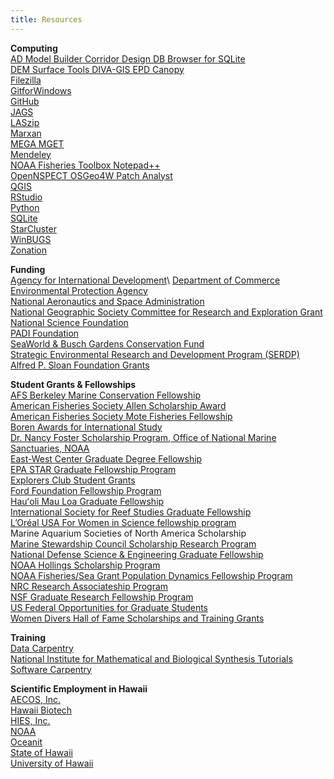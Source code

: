 ```yaml
---
title: Resources
---
```

**Computing**\
[AD Model Builder Corridor Design DB Browser for SQLite](https://www.admb-project.org/)\
[DEM Surface Tools DIVA-GIS EPD Canopy](https://www.jennessent.com/arcgis/surface_area.htm) \
[Filezilla](https://filezilla-project.org/)  \
[GitforWindows](https://gitforwindows.org/)\
[GitHub](https://github.com/)  \
[JAGS](https://mcmc-jags.sourceforge.io/)\
[LASzip](https://laszip.org/)  \
[Marxan](https://marxansolutions.org/)\
[MEGA MGET](https://megasoftware.net/)\
[Mendeley](https://www.mendeley.com/search/)\
[NOAA Fisheries Toolbox Notepad++ ](https://noaa-fisheries-integrated-toolbox.github.io/)\
[OpenNSPECT OSGeo4W Patch Analyst](https://www.csc.noaa.gov/digitalcoast/tools/opennspect)\
[QGIS](https://qgis.org/)\
[RStudio](https://posit.co/)\
[Python](https://www.python.org/)\
[SQLite](https://www.sqlite.org/)\
[StarCluster](http://star.mit.edu/cluster/index.html)\
[WinBUGS](http://bes-qsig.github.io/fge/docs/IntroWinBUGSwithR/#:~:text=WinBUGS%20is%20a%20piece%20of,it%20is%20more%20computationally%20expensive.) \
[Zonation](https://zonationteam.github.io/Zonation5/)

**Funding**\
[Agency for International Development](https://www.usaid.gov/partner-with-us/find-a-funding-opportunity#:~:text=Most%20funding%20is%20allocated%20through,are%20posted%20on%20SAM.gov.)\
[Department of Commerce](https://www.commerce.gov/work-with-us/grants-and-contract-opportunities)\
[Environmental Protection Agency](https://www.epa.gov/grants)\
[National Aeronautics and Space Administration](https://www.nasa.gov/centers-and-facilities/grants-2/)\
[National Geographic Society Committee for Research and Exploration Grant](https://www.nationalgeographic.org/society/grants-and-investments/)\
[National Science Foundation](https://new.nsf.gov/funding/opportunities)\
[PADI Foundation](https://www.padi.com/aware/community-grants)\
[SeaWorld & Busch Gardens Conservation Fund](https://swbg-conservationfund.org/grant-seekers/)\
[Strategic Environmental Research and Development Program (SERDP)](https://serdp-estcp.mil/workwithus/fundingprocess)\
[Alfred P. Sloan Foundation Grants](https://sloan.org/grants/apply)

**Student Grants & Fellowships**\
[AFS Berkeley Marine Conservation Fellowship](https://mfs.fisheries.org/?page_id=155)\
[American Fisheries Society Allen Scholarship Award](https://fisheries.org/about/awards-recognition/call-for-award-nominations-section-awards/frances-allen-scholarship-award/)\
[American Fisheries Society Mote Fisheries Fellowship](https://fisheries.org/about/awards-recognition/call-for-award-nominations/william-r-mote-fisheries-fellowship-award/)\
[Boren Awards for International Study](https://www.borenawards.org/)\
[Dr. Nancy Foster Scholarship Program, Office of National Marine Sanctuaries, NOAA](https://fosterscholars.noaa.gov/)\
[East-West Center Graduate Degree Fellowship](https://www.eastwestcenter.org/education/ewc-graduate-degree-fellowship)\
[EPA STAR Graduate Fellowship Program](https://www.epa.gov/research-fellowships/science-achieve-results-star-graduate-and-greater-research-opportunities-gro)\
[Explorers Club Student Grants](https://www.explorers.org/grants/)\
[Ford Foundation Fellowship Program](https://www.fordfoundation.org/work/investing-in-individuals/the-ford-global-fellowship/)\
[Hauʻoli Mau Loa Graduate Fellowship](https://www.soest.hawaii.edu/soestwp/hauoli-mau-loa-graduate-fellowship/)\
[International Society for Reef Studies Graduate Fellowship](https://coralreefs.org/student-travel-grants/graduate-fellowships/)\
[L’Oréal USA For Women in Science fellowship program](https://www.loreal.com/en/usa/pages/group/fwis/)\
Marine Aquarium Societies of North America Scholarship\
[Marine Stewardship Council Scholarship Research Program](https://www.msc.org/what-we-are-doing/science-and-research/student-research-grant)\
[National Defense Science & Engineering Graduate Fellowship](https://ndseg.sysplus.com/)\
[NOAA Hollings Scholarship Program](https://www.noaa.gov/office-education/hollings-scholarship)\
[NOAA Fisheries/Sea Grant Population Dynamics Fellowship Program](https://seagrant.noaa.gov/communities/students/graduate-fellows/nmfs-sg-fellowship/)\
[NRC Research Associateship Program](https://www.nationalacademies.org/our-work/rap/for-applicants)\
[NSF Graduate Research Fellowship Program](https://www.nsfgrfp.org/)\
[US Federal Opportunities for Graduate Students](https://www.justice.gov/enrd/pathways-students-and-recent-graduates-federal-careers)\
[Women Divers Hall of Fame Scholarships and Training Grants](https://www.wdhof.org/scholarships/scholarship-descriptions)

**Training**\
[Data Carpentry](https://datacarpentry.org/)\
[National Institute for Mathematical and Biological Synthesis Tutorials](https://www.nimbios.org/)\
[Software Carpentry](https://software-carpentry.org/)

**Scientific Employment in Hawaii**\
[AECOS, Inc.](https://www.aecos.com/)\
[Hawaii Biotech](https://www.hibiotech.com/)\
[HIES, Inc.](https://hiesinc.com/)\
[NOAA](https://www.usajobs.gov/Search/?k=NOAA)\
[Oceanit](https://oceanit.com/join-us/)\
[State of Hawaii](https://dhrd.hawaii.gov/job-seekers/civil-service-hawaii-state-government-jobs/)\
[University of Hawaii](https://www.schooljobs.com/careers/hawaiiedu)